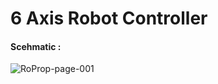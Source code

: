 <h1> 6 Axis Robot Controller </h1>

<h4> Scehmatic :</h4>

![RoProp-page-001](https://user-images.githubusercontent.com/38166489/77353616-4bdc2880-6d67-11ea-9c25-918c914f8c51.jpg)
